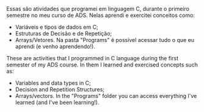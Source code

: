 Essas são atividades que programei em linguagem C, durante o primeiro semestre no meu curso de ADS.
Nelas aprendi e exercitei conceitos como:
* Variáveis e tipos de dados em C; 
* Estruturas de Decisão e de Repetição;
* Arrays/Vetores.
Na pasta "Programs" é possível acessar tudo o que eu aprendi (e venho aprendendo!).

These are activities that I programmed in C language during the first semester of my ADS course.
In them I learned and exercised concepts such as:
* Variables and data types in C;
* Decision and Repetition Structures;
* Arrays/vectors.
In the "Programs" folder you can access everything I've learned (and I've been learning!).

